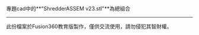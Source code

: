 專題cad中的**"ShredderASSEM v23.stl"**為總組合
----- ----- ----- -----
此份檔案於Fusion360教育版製作，僅供交流使用，請勿侵犯其智財權。
